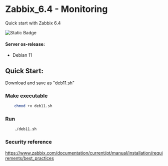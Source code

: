 # Zabbix_6.4 - Monitoring
Quick start with Zabbix 6.4

![Static Badge](https://img.shields.io/badge/Zabbix-orange)

#### Server os-release:
- Debian 11

## Quick Start:
Download and save as "deb11.sh"

### Make executable
```bash
    chmod +x deb11.sh
```

### Run
```bash
    ./deb11.sh
```

### Security reference
https://www.zabbix.com/documentation/current/pt/manual/installation/requirements/best_practices
